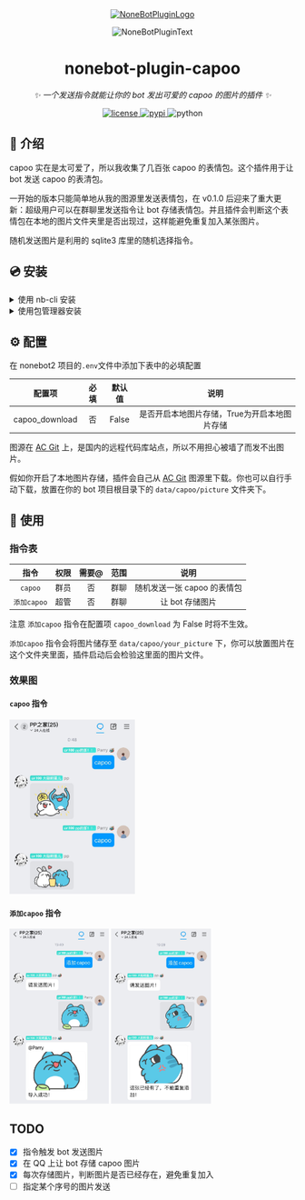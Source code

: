 <div align="center">
  <a href="https://v2.nonebot.dev/store"><img src="https://github.com/A-kirami/nonebot-plugin-template/blob/resources/nbp_logo.png" width="180" height="180" alt="NoneBotPluginLogo"></a>
  <br>
  <p><img src="https://github.com/A-kirami/nonebot-plugin-template/blob/resources/NoneBotPlugin.svg" width="240" alt="NoneBotPluginText"></p>
</div>

<div align="center">

# nonebot-plugin-capoo

_✨ 一个发送指令就能让你的 bot 发出可爱的 capoo 的图片的插件 ✨_


<a href="./LICENSE">
    <img src="https://img.shields.io/github/license/HuParry/nonebot-plugin-capoo.svg" alt="license">
</a>
<a href="https://pypi.python.org/pypi/nonebot-plugin-capoo">
    <img src="https://img.shields.io/pypi/v/nonebot-plugin-capoo.svg" alt="pypi">
</a>
<img src="https://img.shields.io/badge/python-3.8+-blue.svg" alt="python">

</div>

## 📖 介绍

capoo 实在是太可爱了，所以我收集了几百张 capoo 的表情包。这个插件用于让 bot 发送 capoo 的表清包。

一开始的版本只能简单地从我的图源里发送表情包，在 v0.1.0 后迎来了重大更新：超级用户可以在群聊里发送指令让 bot 存储表情包。并且插件会判断这个表情包在本地的图片文件夹里是否出现过，这样能避免重复加入某张图片。

随机发送图片是利用的 sqlite3 库里的随机选择指令。

## 💿 安装

<details>
<summary>使用 nb-cli 安装</summary>
在 nonebot2 项目的根目录下打开命令行, 输入以下指令即可安装

    nb plugin install nonebot-plugin-capoo

</details>

<details>
<summary>使用包管理器安装</summary>
在 nonebot2 项目的插件目录下, 打开命令行, 根据你使用的包管理器, 输入相应的安装命令

<details>
<summary>pip</summary>

    pip install nonebot-plugin-capoo
</details>
<details>
<summary>pdm</summary>

    pdm add nonebot-plugin-capoo
</details>
<details>
<summary>poetry</summary>

    poetry add nonebot-plugin-capoo
</details>
<details>
<summary>conda</summary>

    conda install nonebot-plugin-capoo
</details>

打开 nonebot2 项目根目录下的 `pyproject.toml` 文件, 在 `[tool.nonebot]` 部分追加写入

    plugins = ["nonebot_plugin_capoo"]

</details>

## ⚙️ 配置

在 nonebot2 项目的`.env`文件中添加下表中的必填配置

| 配置项 | 必填 | 默认值 | 说明 |
|:-----:|:----:|:----:|:----:|
| capoo_download | 否 | False | 是否开启本地图片存储，True为开启本地图片存储 |

图源在 [AC Git](https://git.acwing.com/HuParry/capoo) 上，是国内的远程代码库站点，所以不用担心被墙了而发不出图片。

假如你开启了本地图片存储，插件会自己从 [AC Git](https://git.acwing.com/HuParry/capoo) 图源里下载。你也可以自行手动下载，放置在你的 bot 项目根目录下的 `data/capoo/picture` 文件夹下。


## 🎉 使用
### 指令表
| 指令 | 权限 | 需要@ | 范围 | 说明 |
|:-----:|:----:|:----:|:----:|:----:|
| `capoo` | 群员 | 否 | 群聊 | 随机发送一张 capoo 的表情包 |
| `添加capoo` | 超管 | 否 | 群聊 | 让 bot 存储图片 |

注意 `添加capoo` 指令在配置项 `capoo_download` 为 False 时将不生效。

`添加capoo` 指令会将图片储存至 `data/capoo/your_picture` 下，你可以放置图片在这个文件夹里面，插件启动后会检验这里面的图片文件。

### 效果图
#### `capoo` 指令
<img src="./docs/preview.jpg" style="zoom:30%;" />

#### `添加capoo` 指令
<img src="./docs/preview2.jpg" style="zoom:30%;" />

<img src="./docs/preview3.jpg" style="zoom:30%;" />

## TODO
- [x] 指令触发 bot 发送图片
- [x] 在 QQ 上让 bot 存储 capoo 图片
- [x] 每次存储图片，判断图片是否已经存在，避免重复加入
- [ ] 指定某个序号的图片发送